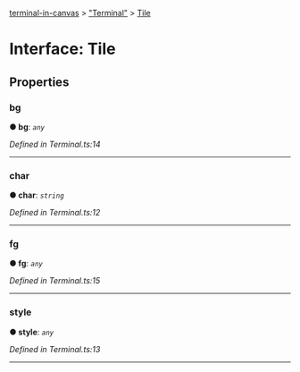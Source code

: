[terminal-in-canvas](../README.md) > ["Terminal"](../modules/_terminal_.md) > [Tile](../interfaces/_terminal_.tile.md)



# Interface: Tile


## Properties
<a id="bg"></a>

###  bg

**●  bg**:  *`any`* 

*Defined in Terminal.ts:14*





___

<a id="char"></a>

###  char

**●  char**:  *`string`* 

*Defined in Terminal.ts:12*





___

<a id="fg"></a>

###  fg

**●  fg**:  *`any`* 

*Defined in Terminal.ts:15*





___

<a id="style"></a>

###  style

**●  style**:  *`any`* 

*Defined in Terminal.ts:13*





___


